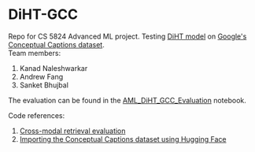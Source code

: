 # DiHT-GCC
Repo for CS 5824 Advanced ML project. Testing [DiHT model](https://github.com/facebookresearch/diht) on [Google's Conceptual Captions dataset](https://ai.google.com/research/ConceptualCaptions/).  
Team members:  
1. Kanad Naleshwarkar  
2. Andrew Fang  
3. Sanket Bhujbal  

The evaluation can be found in the [AML_DiHT_GCC_Evaluation](AML_DiHT_GCC_Evaluation.ipynb) notebook.  


Code references:  
1. [Cross-modal retrieval evaluation](https://github.com/facebookresearch/diht/blob/main/example_retrieval_eval.py)  
2. [Importing the Conceptual Captions dataset using Hugging Face](https://huggingface.co/datasets/conceptual_captions)
